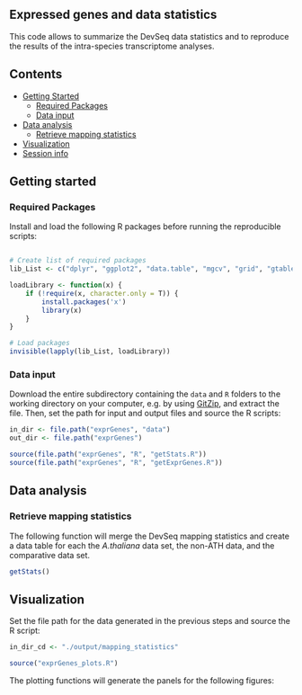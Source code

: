 
## Expressed genes and data statistics

This code allows to summarize the DevSeq data statistics and to reproduce the results of the intra-species transcriptome analyses. 


## Contents

* [Getting Started](#getting-started)
  * [Required Packages](#required-packages)
  * [Data input](#data-input)
* [Data analysis](#data-analysis)
  * [Retrieve mapping statistics](#retrieve-mapping-statistics)
* [Visualization](#visualization)
* [Session info](#session-info)


## Getting started


### Required Packages
Install and load the following R packages before running the reproducible scripts:

```R

# Create list of required packages
lib_List <- c("dplyr", "ggplot2", "data.table", "mgcv", "grid", "gtable", "scales", "factoextra", "dendextend")

loadLibrary <- function(x) { 
    if (!require(x, character.only = T)) {
        install.packages('x')
        library(x)
    }
}

# Load packages
invisible(lapply(lib_List, loadLibrary))

```

### Data input
Download the entire subdirectory containing the `data` and `R` folders to the working directory on your computer, e.g. by using [GitZip](http://kinolien.github.io/gitzip/), and extract the file. Then, set the path for input and output files and source the R scripts:  

```R
in_dir <- file.path("exprGenes", "data")
out_dir <- file.path("exprGenes")

source(file.path("exprGenes", "R", "getStats.R"))
source(file.path("exprGenes", "R", "getExprGenes.R"))

```

## Data analysis

### Retrieve mapping statistics

The following function will merge the DevSeq mapping statistics and create a data table for each the _A.thaliana_ data set, the non-ATH data, and the comparative data set. 

```R
getStats()

```

## Visualization

Set the file path for the data generated in the previous steps and source the R script:

```R
in_dir_cd <- "./output/mapping_statistics"

source("exprGenes_plots.R")

```

The plotting functions will generate the panels for the following figures:
